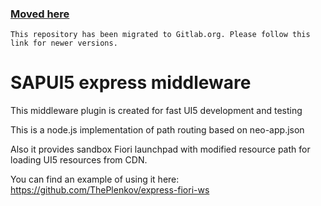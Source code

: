### [Moved here](https://gitlab.com/theplenkov-npm/express-sapui5)

```
This repository has been migrated to Gitlab.org. Please follow this link for newer versions.
```


# SAPUI5 express middleware

This middleware plugin is created for fast UI5 development and testing

This is a node.js implementation of path routing based on neo-app.json

Also it provides sandbox Fiori launchpad with modified resource path for loading UI5 resources from CDN.

You can find an example of using it here:
https://github.com/ThePlenkov/express-fiori-ws
